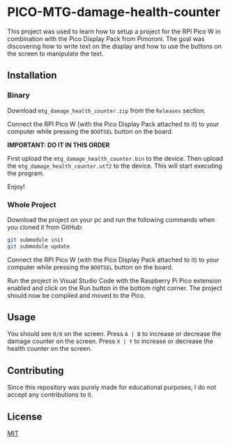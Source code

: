 # PICO-MTG-damage-health-counter

This project was used to learn how to setup a project for the RPI Pico W in combination with the Pico Display Pack from Pimoroni. The goal was discovering how to write text on the display and how to use the buttons on the screen to manipulate the text.

## Installation

### Binary

Download `mtg_damage_health_counter.zip` from the `Releases` section.

Connect the RPI Pico W (with the Pico Display Pack attached to it) to your computer while pressing the `BOOTSEL` button on the board.

**IMPORTANT: DO IT IN THIS ORDER**

First upload the `mtg_damage_health_counter.bin` to the device.
Then upload the `mtg_damage_health_counter.utf2` to the device. This will start executing the program.

Enjoy!

### Whole Project
Download the project on your pc and run the following commands when you cloned it from GitHub:

```bash
git submodule init
git submodule update
```

Connect the RPI Pico W (with the Pico Display Pack attached to it) to your computer while pressing the `BOOTSEL` button on the board.

Run the project in Visual Studio Code with the Raspberry Pi Pico extension enabled and click on the Run button in the bottom right corner. The project should now be compiled and moved to the Pico.
## Usage

You should see `0/0` on the screen. Press `A | B` to increase or decrease the damage counter on the screen. Press `X | Y` to increase or decrease the health counter on the screen.

## Contributing

Since this repository was purely made for educational purposes, I do not accept any contributions to it.

## License

[MIT](https://choosealicense.com/licenses/mit/)